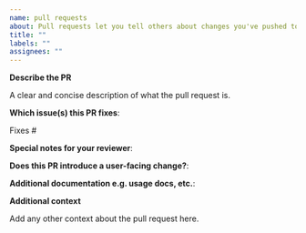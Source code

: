 ```yaml
---
name: pull requests
about: Pull requests let you tell others about changes you've pushed to a branch in a repository
title: ""
labels: ""
assignees: ""
---
```


**Describe the PR**

A clear and concise description of what the pull request is.

**Which issue(s) this PR fixes**:

Fixes #

**Special notes for your reviewer**:

**Does this PR introduce a user-facing change?**:

**Additional documentation e.g. usage docs, etc.**:

**Additional context**

Add any other context about the pull request here.
